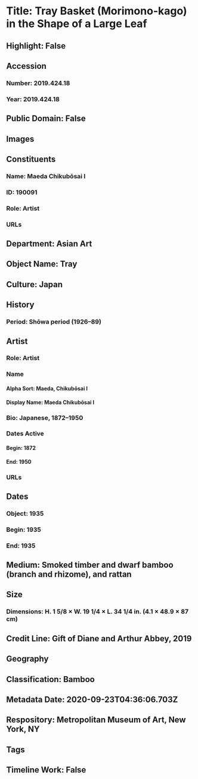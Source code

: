 # Title: Tray Basket (Morimono-kago) in the Shape of a Large Leaf
## Highlight: False
## Accession
### Number: 2019.424.18
### Year: 2019.424.18
## Public Domain: False
## Images
## Constituents
### Name: Maeda Chikubōsai I
### ID: 190091
### Role: Artist
### URLs
## Department: Asian Art
## Object Name: Tray
## Culture: Japan
## History
### Period: Shōwa period (1926–89)
## Artist
### Role: Artist
### Name
#### Alpha Sort: Maeda, Chikubōsai I
#### Display Name: Maeda Chikubōsai I
### Bio: Japanese, 1872–1950
### Dates Active
#### Begin: 1872
#### End: 1950
### URLs
## Dates
### Object: 1935
### Begin: 1935
### End: 1935
## Medium: Smoked timber and dwarf bamboo (branch and rhizome), and rattan
## Size
### Dimensions: H. 1 5/8 × W. 19 1/4 × L. 34 1/4 in. (4.1 × 48.9 × 87 cm)
## Credit Line: Gift of Diane and Arthur Abbey, 2019
## Geography
## Classification: Bamboo
## Metadata Date: 2020-09-23T04:36:06.703Z
## Respository: Metropolitan Museum of Art, New York, NY
## Tags
## Timeline Work: False